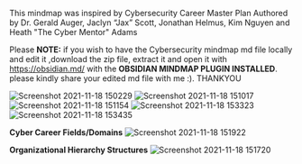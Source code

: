 This mindmap was inspired by Cybersecurity Career Master Plan Authored by Dr. Gerald Auger, Jaclyn “Jax” Scott, Jonathan Helmus, Kim Nguyen and Heath "The Cyber Mentor" Adams


Please **NOTE:** if you wish to have the Cybersecurity mindmap md file locally and edit it ,download the zip file, extract it and open it with https://obsidian.md/ with the **OBSIDIAN MINDMAP PLUGIN INSTALLED**. please kindly share your edited md file with me :). THANKYOU


![Screenshot 2021-11-18 150229](https://user-images.githubusercontent.com/87079214/142445383-0ef5a945-3850-4f11-b9d5-7089d660766a.png)
![Screenshot 2021-11-18 151017](https://user-images.githubusercontent.com/87079214/142445411-0bc50dd6-1bc7-4844-a5e7-93097bc2cc3e.png)
![Screenshot 2021-11-18 151154](https://user-images.githubusercontent.com/87079214/142445431-18a81381-cc98-4966-a3ab-63709fd076a4.png)
![Screenshot 2021-11-18 153323](https://user-images.githubusercontent.com/87079214/142446367-373b4ddb-cc43-4513-8232-218151ab458e.png)
![Screenshot 2021-11-18 153435](https://user-images.githubusercontent.com/87079214/142446389-66d2c6cc-2749-4828-a1cd-71367c20108f.png)


**Cyber Career Fields/Domains**
![Screenshot 2021-11-18 151922](https://user-images.githubusercontent.com/87079214/142512895-96336ed6-50ba-4707-91e5-b2a806f79efe.png)

**Organizational Hierarchy Structures**
![Screenshot 2021-11-18 151720](https://user-images.githubusercontent.com/87079214/142512926-518ddc23-4038-4b06-9882-a2016007aac1.png)
